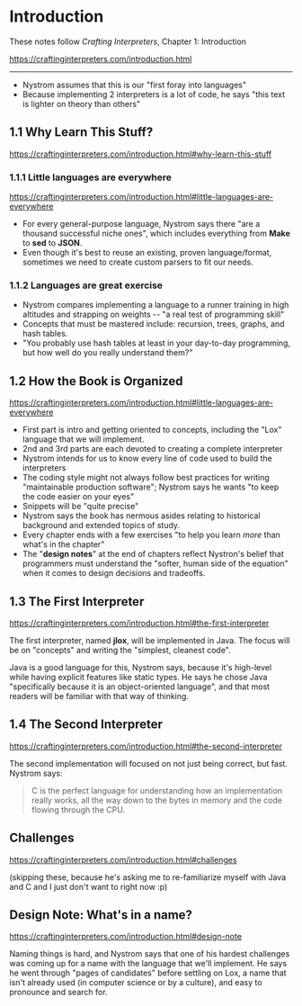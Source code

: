 # Introduction

These notes follow *Crafting Interpreters*, Chapter 1: Introduction

https://craftinginterpreters.com/introduction.html

-------------

- Nystrom assumes that this is our "first foray into languages"
- Because implementing 2 interpreters is a lot of code, he says "this text is lighter on theory than others"



## 1.1 Why Learn This Stuff?

https://craftinginterpreters.com/introduction.html#why-learn-this-stuff


### 1.1.1 Little languages are everywhere

https://craftinginterpreters.com/introduction.html#little-languages-are-everywhere

- For every general-purpose language, Nystrom says there "are a thousand successful niche ones", which includes everything from **Make** to **sed** to **JSON**.
- Even though it's best to reuse an existing, proven language/format, sometimes we need to create custom parsers to fit our needs.


### 1.1.2 Languages are great exercise

- Nystrom compares implementing a language to a runner training in high altitudes and strapping on weights -- "a real test of programming skill"
- Concepts that must be mastered include: recursion, trees, graphs, and hash tables.
- "You probably use hash tables at least in your day-to-day programming, but how well do you really understand them?"


## 1.2 How the Book is Organized

https://craftinginterpreters.com/introduction.html#little-languages-are-everywhere

- First part is intro and getting oriented to concepts, including the "Lox" language that we will implement.
- 2nd and 3rd parts are each devoted to creating a complete interpreter
- Nystrom intends for us to know every line of code used to build the interpreters
- The coding style might not always follow best practices for writing "maintainable production software"; Nystrom says he wants "to keep the code easier on your eyes"
- Snippets will be "quite precise"
- Nystrom says the book has nermous asides relating to historical background and extended topics of study.
- Every chapter ends with a few exercises "to help you learn *more* than what's in the chapter"
- The "**design notes**" at the end of chapters reflect Nystron's belief that programmers must understand the "softer, human side of the equation" when it comes to design decisions and tradeoffs.


## 1.3 The First Interpreter

https://craftinginterpreters.com/introduction.html#the-first-interpreter

The first interpreter, named **jlox**, will be implemented in Java. The focus will be on "concepts" and writing the "simplest, cleanest code".

Java is a good language for this, Nystrom says, because it's high-level while having explicit features like static types. He says he chose Java "specifically because it is an object-oriented language", and that most readers will be familiar with that way of thinking. 


## 1.4 The Second Interpreter

https://craftinginterpreters.com/introduction.html#the-second-interpreter

The second implementation will focused on not just being correct, but fast. Nystrom says:

> C is the perfect language for understanding how an implementation really works, all the way down to the bytes in memory and the code flowing through the CPU.


## Challenges 

https://craftinginterpreters.com/introduction.html#challenges

(skipping these, because he's asking me to re-familiarize myself with Java and C and I just don't want to right now :p)


## Design Note: What's in a name?

https://craftinginterpreters.com/introduction.html#design-note

Naming things is hard, and Nystrom says that one of his hardest challenges was coming up for a name with the language that we'll implement. He says he went through "pages of candidates" before settling on Lox, a name that isn't already used (in computer science or by a culture), and easy to pronounce and search for. 

